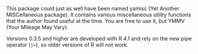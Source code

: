 This package could just as well have been named yamisc (Yet Another MISCellaneous package). It contains various miscellaneous utility functions that the  author found useful at the time. You are free to use it, but YMMV (Your Mileage May Vary).

Versions 0.3.5 and higher are developed with R 4.1 and rely on the new pipe operator (`|>`), so older versions of R will not work.
